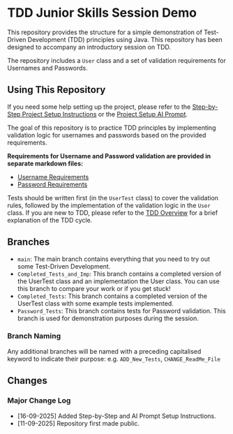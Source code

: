 # TDD Junior Skills Session Demo

This repository provides the structure for a simple demonstration of Test-Driven Development (TDD) principles using Java. This repository has been designed to accompany an introductory session on TDD.

The repository includes a `User` class and a set of validation requirements for Usernames and Passwords. 

## Using This Repository

If you need some help setting up the project, please refer to the [Step-by-Step Project Setup Instructions](docs/setup_instructions/ProjectSetupInstructions.md) or the [Project Setup AI Prompt](docs/setup_instructions/ProjectSetupAIPrompt.md).

The goal of this repository is to practice TDD principles by implementing validation logic for usernames and passwords based on the provided requirements.

**Requirements for Username and Password validation are provided in separate markdown files:**
- [Username Requirements](docs/UsernameRequirements.md)
- [Password Requirements](docs/PasswordRequirements.md)

Tests should be written first (in the `UserTest` class) to cover the validation rules, followed by the implementation of the validation logic in the `User` class. If you are new to TDD, please refer to the [TDD Overview](docs/setup_instructions/TDD_Overview.md) for a brief explanation of the TDD cycle.

## Branches
- `main`: The main branch contains everything that you need to try out some Test-Driven Development.
- `Completed_Tests_and_Imp`: This branch contains a completed version of the UserTest class and an implementation the User class. You can use this branch to compare your work or if you get stuck!
- `Completed_Tests`: This branch contains a completed version of the UserTest class with some example tests implemented. 
- `Password_Tests`: This branch contains tests for Password validation. This branch is used for demonstration purposes during the session.

### Branch Naming

Any additional branches will be named with a preceding capitalised keyword to indicate their purpose:
e.g. `ADD_New_Tests`, `CHANGE_ReadMe_File`

## Changes

### Major Change Log
- [16-09-2025] Added Step-by-Step and AI Prompt Setup Instructions.
- [11-09-2025] Repository first made public.

